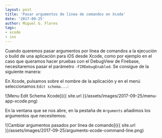 ```yaml
---
layout: post
title: 'Pasar argumentos de línea de comandos en Xcode'
date: '2017-09-25'
author: Miguel G. Flores
tags:
- xcode
- ios
---
```


Cuando queremos pasar argumentos por línea de comandos a la ejecución o build de una aplicación para iOS desde Xcode, como por ejemplo en el caso que queramos hacer pruebas con el DebugView de Firebase, necesitaremos pasar el parámetro `-FIRDebugEnabled`. Se consigue de la siguiente manera:

En Xcode, pulsamos sobre el nombre de la aplicación y en el menú seleccionamos `Edit schema...`:

![Menu Edit Schema Xcode]({{ site.url }}/assets/images/2017-09-25/menu-app-xcode.png)

En la ventana que se nos abre, en la pestaña de `Arguments` añadimos los argumentos que necesitemos:

![Cambiar argumentos pasados por linea de comando]({{ site.url }}/assets/images/2017-09-25/arguments-xcode-command-line.png)
